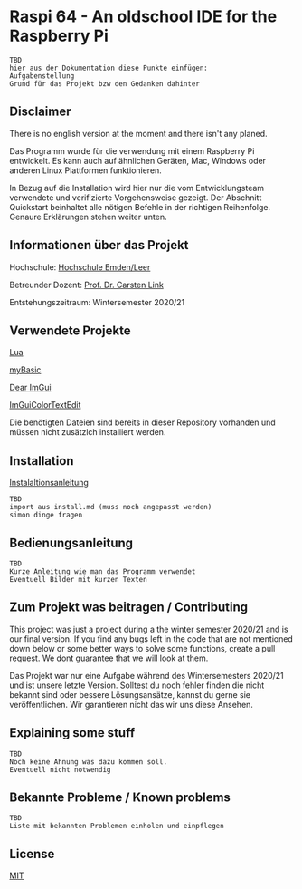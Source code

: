 # Raspi 64 - An oldschool IDE for the Raspberry Pi

```
TBD 
hier aus der Dokumentation diese Punkte einfügen:
Aufgabenstellung 
Grund für das Projekt bzw den Gedanken dahinter
```

## Disclaimer

There is no english version at the moment and there isn't any planed.

Das Programm wurde für die verwendung mit einem Raspberry Pi entwickelt. Es kann auch auf ähnlichen Geräten, Mac, Windows oder anderen Linux Plattformen funktionieren.

In Bezug auf die Installation wird hier nur die vom Entwicklungsteam verwendete und verifizierte Vorgehensweise gezeigt. Der Abschnitt Quickstart beinhaltet alle nötigen Befehle in der richtigen Reihenfolge. Genaure Erklärungen stehen weiter unten.

## Informationen über das Projekt

Hochschule: [Hochschule Emden/Leer](https://www.hs-emden-leer.de/)

Betreunder Dozent: [Prof. Dr. Carsten Link](http://www.technik-emden.de/~clink/)

Entstehungszeitraum: Wintersemester 2020/21

## Verwendete Projekte 

[Lua](https://www.lua.org/home.html)

[myBasic](https://github.com/paladin-t/my_basic)

[Dear ImGui](https://github.com/ocornut/imgui)

[ImGuiColorTextEdit](https://github.com/BalazsJako/ImGuiColorTextEdit)

Die benötigten Dateien sind bereits in dieser Repository vorhanden und müssen nicht zusätzlch installiert werden.

## Installation

[Instalaltionsanleitung](https://github.com/Raspi64/raspi64/blob/main/install.md)

```
TBD
import aus install.md (muss noch angepasst werden)
simon dinge fragen

```

## Bedienungsanleitung

```
TBD
Kurze Anleitung wie man das Programm verwendet
Eventuell Bilder mit kurzen Texten

```

## Zum Projekt was beitragen / Contributing

This project was just a project during a the winter semester 2020/21 and is our final version. If you find any bugs left in the code that are not mentioned down below or some better ways to solve some functions, create a pull request. We dont guarantee that we will look at them.

Das Projekt war nur eine Aufgabe während des Wintersemesters 2020/21 und ist unsere letzte Version. Solltest du noch fehler finden die nicht bekannt sind oder bessere Lösungsansätze, kannst du gerne sie veröffentlichen. Wir garantieren nicht das wir uns diese Ansehen.


## Explaining some stuff
```
TBD
Noch keine Ahnung was dazu kommen soll.
Eventuell nicht notwendig

```

## Bekannte Probleme / Known problems
```
TBD
Liste mit bekannten Problemen einholen und einpflegen
```

## License

[MIT](https://choosealicense.com/licenses/mit/)
